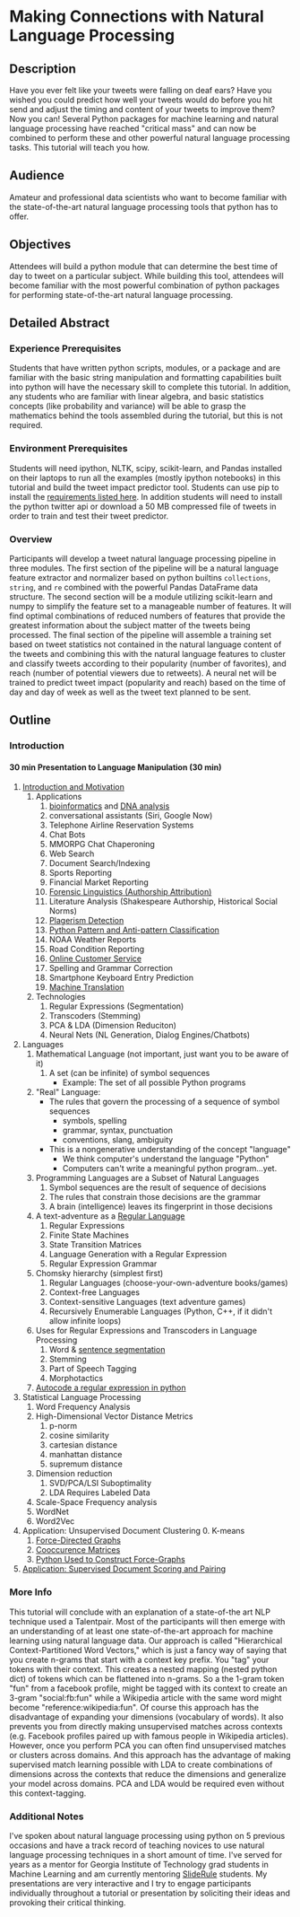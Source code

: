 # Making Connections with Natural Language Processing

## Description

Have you ever felt like your tweets were falling on deaf ears? Have you wished you could predict how well your tweets would do before you hit send and adjust the timing and content of your tweets to improve them? Now you can! Several Python packages for machine learning and natural language processing have reached "critical mass" and can now be combined to perform these and other powerful natural language processing tasks. This tutorial will teach you how.

## Audience

Amateur and professional data scientists who want to become familiar with the state-of-the-art natural language processing tools that python has to offer.

## Objectives

Attendees will build a python module that can determine the best time of day to tweet on a particular subject. While building this tool, attendees will become familiar with the most powerful combination of python packages for performing state-of-the-art natural language processing.

## Detailed Abstract

### Experience Prerequisites

Students that have written python scripts, modules, or a package and are familiar with the basic string manipulation and formatting capabilities built into python will have the necessary skill to complete this tutorial. In addition, any students who are familiar with linear algebra, and basic statistics concepts (like probability and variance) will be able to grasp the mathematics behind the tools assembled during the tutorial, but this is not required.

### Environment Prerequisites

Students will need ipython, NLTK, scipy, scikit-learn, and Pandas installed on their laptops to run all the examples (mostly ipython notebooks) in this tutorial and build the tweet impact predictor tool. Students can use pip to install the [requirements listed here](/requirements.txt). In addition students will need to install the python twitter api or download a 50 MB compressed file of tweets in order to train and test their tweet predictor.

### Overview

Participants will develop a tweet natural language processing pipeline in three modules. The first section of the pipeline will be a natural language feature extractor and normalizer based on python builtins `collections`, `string`, and `re` combined with the powerful Pandas DataFrame data structure. The second section will be a module utilizing scikit-learn and numpy to simplify the feature set to a manageable number of features. It will find optimal combinations of reduced numbers of features that provide the greatest information about the subject matter of the tweets being processed. The final section of the pipeline will assemble a training set based on tweet statistics not contained in the natural language content of the tweets and combining this with the natural language features to cluster and classify tweets according to their popularity (number of favorites), and reach (number of potential viewers due to retweets). A neural net will be trained to predict tweet impact (popularity and reach) based on the time of day and day of week as well as the tweet text planned to be sent.

## Outline

### Introduction

#### 30 min Presentation  to Language Manipulation (30 min)

1. [Introduction and Motivation](docs/notes/introduction.md)
    1. Applications
        1. [bioinformatics](https://en.wikipedia.org/wiki/FASTA_format) and [DNA analysis](http://pythonforbiologists.com/index.php/introduction-to-python-for-biologists/regular-expressions/)
        2. conversational assistants (Siri, Google Now)
        3. Telephone Airline Reservation Systems
        4. Chat Bots
        5. MMORPG Chat Chaperoning
        6. Web Search
        7. Document Search/Indexing
        8. Sports Reporting
        9. Financial Market Reporting
        10. [Forensic Linguistics (Authorship Attribution)](http://www.slideshare.net/PyData/authorship-attribution-forensic-linguistics-with-python-scikit-learn-pandas-kostas-perifanos)
        10. Literature Analysis (Shakespeare Authorship, Historical Social Norms)
        11. [Plagerism Detection](https://www.academia.edu/9984589/PLAGIARISM_DETECTION_ALGORITHM_USING_NATURAL_LANGUAGE_PROCESSING_BASED_ON_GRAMMAR_ANALYZING)
        12. [Python Pattern and Anti-pattern Classification](https://www.quantifiedcode.com/knowledge-base/#python)
        13. NOAA Weather Reports
        14. Road Condition Reporting
        15. [Online Customer Service](http://dl.acm.org/citation.cfm?id=1643823.1643908)
        16. Spelling and Grammar Correction
        17. Smartphone Keyboard Entry Prediction
        18. [Machine Translation](http://www.hutchinsweb.me.uk/Nutshell-2005.pdf)
    2. Technologies
         1. Regular Expressions (Segmentation)
         2. Transcoders (Stemming)
         3. PCA & LDA (Dimension Reduciton)
         4. Neural Nets (NL Generation, Dialog Engines/Chatbots)
2. Languages
    1. Mathematical Language (not important, just want you to be aware of it)
        1. A set (can be infinite) of symbol sequences
           - Example: The set of all possible Python programs
    2. "Real" Language:
       - The rules that govern the processing of a sequence of symbol sequences
          - symbols, spelling
          - grammar, syntax, punctuation
          - conventions, slang, ambiguity
       - This is a nongenerative understanding of the concept "language"
          - We think computer's understand the language "Python"
          - Computers can't write a meaningful python program...yet.
    3. Programming Languages are a Subset of Natural Languages
        1. Symbol sequences are the result of sequence of decisions
        2. The rules that constrain those decisions are the grammar
        3. A brain (intelligence) leaves its fingerprint in those decisions 
    4. A text-adventure as a [Regular Language](https://github.com/totalgood/pycon-2016-nlp-tutorial/blob/master/jupyter/classical-nlp/classical-nlp.ipynb)
        1. Regular Expressions
        2. Finite State Machines
        3. State Transition Matrices
        4. Language Generation with a Regular Expression
        5. Regular Expression Grammar
    5. Chomsky hierarchy (simplest first)
        1. Regular Languages (choose-your-own-adventure books/games)
        2. Context-free Languages
        3. Context-sensitive Languages (text adventure games)
        4. Recursively Enumerable Languages (Python, C++, if it didn't allow infinite loops)
    6. Uses for Regular Expressions and Transcoders in Language Processing
        1. Word & [sentence segmentation](https://github.com/hobson/nlup)
        2. Stemming
        3. Part of Speech Tagging
        4. Morphotactics
    7. [Autocode a regular expression in python](jupyter/autocode-regex.ipynb)
3. Statistical Language Processing
    1. Word Frequency Analysis
    2. High-Dimensional Vector Distance Metrics
        1. p-norm
        2. cosine similarity
        3. cartesian distance
        4. manhattan distance
        5. supremum distance
    2. Dimension reduction
        1. SVD/PCA/LSI Suboptimality
        2. LDA Requires Labeled Data
    3. Scale-Space Frequency analysis
    4. WordNet
    5. Word2Vec
4. Application: Unsupervised Document Clustering
    0. K-means
    1. [Force-Directed Graphs](http://hobsonlane.com/pug/)
    2. [Cooccurence Matrices](http://hobsonlane.com/pug/)
    3. [Python Used to Construct Force-Graphs](http://hobsonlane.com/pug/pug/docs/slidedeck-pdxpy/index.html#1)
5. [Application: Supervised Document Scoring and Pairing](http://totalgood.github.io/talks/2015-10-27-Hacking-Oregon-Hidden-Political-Connections.html#/)

### More Info

This tutorial will conclude with an explanation of a state-of-the art NLP technique used a Talentpair. Most of the participants will then emerge with an understanding of at least one state-of-the-art approach for machine learning using natural language data. Our approach is called "Hierarchical Context-Partitioned Word Vectors," which is just a fancy way of saying that you create n-grams that start with a context key prefix. You "tag" your tokens with their context. This creates a nested mapping (nested python dict) of tokens which can be flattened into n-grams. So a the 1-gram token "fun" from a facebook profile, might be tagged with its context to create an 3-gram "social:fb:fun" while a Wikipedia article with the same word might become "reference:wikipedia:fun".  Of course this approach has the disadvantage of expanding your dimensions (vocabulary of words). It also prevents you from directly making unsupervised matches across contexts (e.g. Facebook profiles paired up with famous people in Wikipedia articles). However, once you perform PCA you can often find unsupervised matches or clusters across domains. And this approach has the advantage of making supervised match learning possible with LDA to create combinations of dimensions across the contexts that  reduce the dimensions and generalize your model across domains.  PCA and LDA would be required even without this context-tagging.

### Additional Notes

I've spoken about natural language processing using python on 5 previous occasions and have a track record of teaching novices to use natural language processing techniques in a short amount of time. I've served for years as a mentor for Georgia Institute of Technology grad students in Machine Learning and am currently mentoring [SlideRule](mysliderule.com) students. My presentations are very interactive and I try to engage participants individually throughout a tutorial or presentation by soliciting their ideas and provoking their critical thinking.

